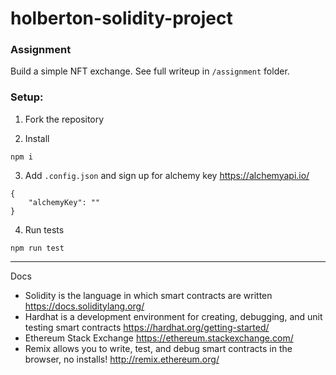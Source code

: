 # holberton-solidity-project

### Assignment

Build a simple NFT exchange. See full writeup in `/assignment` folder.

### Setup:

1. Fork the repository

2. Install

```
npm i
```

3. Add `.config.json` and sign up for alchemy key https://alchemyapi.io/

```
{
    "alchemyKey": ""
}
```

4. Run tests

```
npm run test
```

---

Docs

- Solidity is the language in which smart contracts are written https://docs.soliditylang.org/
- Hardhat is a development environment for creating, debugging, and unit testing smart contracts https://hardhat.org/getting-started/
- Ethereum Stack Exchange https://ethereum.stackexchange.com/
- Remix allows you to write, test, and debug smart contracts in the browser, no installs! http://remix.ethereum.org/
